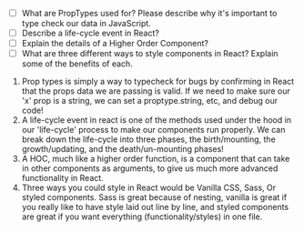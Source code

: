 - [ ] What are PropTypes used for? Please describe why it's important to type check our data in JavaScript.
- [ ] Describe a life-cycle event in React?
- [ ] Explain the details of a Higher Order Component?
- [ ] What are three different ways to style components in React? Explain some of the benefits of each.

1. Prop types is simply a way to typecheck for bugs by confirming in React that the props data we are passing is valid. If we need to make sure our 'x' prop is a string, we can set a proptype.string, etc, and debug our code!
2. A life-cycle event in react is one of the methods used under the hood in our 'life-cycle' process to make our components run properly. We can break down the life-cycle into three phases, the birth/mounting, the growth/updating, and the death/un-mounting phases!
3. A HOC, much like a higher order function, is a component that can take in other components as arguments, to give us much more advanced functionality in React. 
4. Three ways you could style in React would be Vanilla CSS, Sass, Or styled components. Sass is great because of nesting, vanilla is great if you really like to have style laid out line by line, and styled components are great if you want everything (functionality/styles) in one file. 